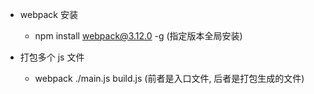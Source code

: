 + webpack 安装
    + npm install webpack@3.12.0 -g    (指定版本全局安装)

+ 打包多个 js 文件
    + webpack ./main.js build.js    (前者是入口文件, 后者是打包生成的文件)